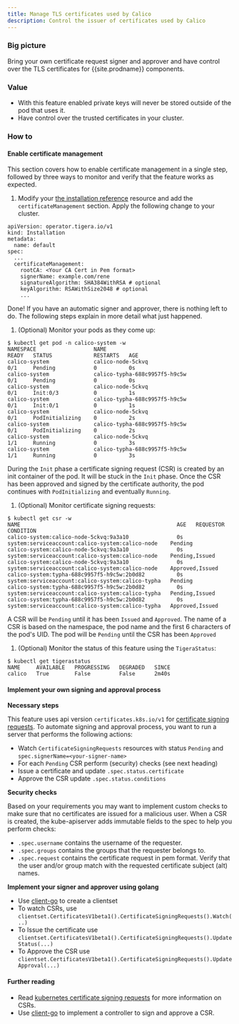 ```yaml
---
title: Manage TLS certificates used by Calico
description: Control the issuer of certificates used by Calico
---
```


### Big picture

Bring your own certificate request signer and approver and have control over the TLS certificates for {{site.prodname}} components.

### Value

- With this feature enabled private keys will never be stored outside of the pod that uses it.
- Have control over the trusted certificates in your cluster.

### How to

#### Enable certificate management
This section covers how to enable certificate management in a single step, followed by three ways to monitor and verify that the feature works as expected. 

1. Modify your [the installation reference]({{site.baseurl}}/reference/installation/api#operator.tigera.io/v1.Installation)
resource and add the `certificateManagement` section. Apply the following change to your cluster.
```
apiVersion: operator.tigera.io/v1
kind: Installation
metadata:
  name: default
spec:
  ...
  certificateManagement:
    rootCA: <Your CA Cert in Pem format>
    signerName: example.com/rene
    signatureAlgorithm: SHA384WithRSA # optional
    keyAlgorithm: RSAWithSize2048 # optional
    ...
```
Done! If you have an automatic signer and approver, there is nothing left to do. The following steps explain in more detail what just happened.

1. (Optional) Monitor your pods as they come up:
```
$ kubectl get pod -n calico-system -w
NAMESPACE                  NAME                                       READY   STATUS             RESTARTS   AGE
calico-system              calico-node-5ckvq                          0/1     Pending            0          0s
calico-system              calico-typha-688c9957f5-h9c5w              0/1     Pending            0          0s
calico-system              calico-node-5ckvq                          0/1     Init:0/3           0          1s
calico-system              calico-typha-688c9957f5-h9c5w              0/1     Init:0/1           0          1s
calico-system              calico-node-5ckvq                          0/1     PodInitializing    0          2s
calico-system              calico-typha-688c9957f5-h9c5w              0/1     PodInitializing    0          2s
calico-system              calico-node-5ckvq                          1/1     Running            0          3s
calico-system              calico-typha-688c9957f5-h9c5w              1/1     Running            0          3s
```
During the `Init` phase a certificate signing request (CSR) is created by an init container of the pod. It will be stuck in the 
`Init` phase. Once the CSR has been approved and signed by the certificate authority, the pod continues with `PodInitializing`
and eventually `Running`.

1. (Optional) Monitor certificate signing requests:
```
$ kubectl get csr -w
NAME                                                 AGE   REQUESTOR                                          CONDITION
calico-system:calico-node-5ckvq:9a3a10               0s    system:serviceaccount:calico-system:calico-node    Pending
calico-system:calico-node-5ckvq:9a3a10               0s    system:serviceaccount:calico-system:calico-node    Pending,Issued
calico-system:calico-node-5ckvq:9a3a10               0s    system:serviceaccount:calico-system:calico-node    Approved,Issued
calico-system:typha-688c9957f5-h9c5w:2b0d82          0s    system:serviceaccount:calico-system:calico-typha   Pending
calico-system:typha-688c9957f5-h9c5w:2b0d82          0s    system:serviceaccount:calico-system:calico-typha   Pending,Issued
calico-system:typha-688c9957f5-h9c5w:2b0d82          0s    system:serviceaccount:calico-system:calico-typha   Approved,Issued
```
A CSR will be `Pending` until it has been `Issued` and `Approved`. The name of a CSR is based on the namespace, the pod
name and the first 6 characters of the pod's UID. The pod will be `Pending` until the CSR has been `Approved`

1. (Optional) Monitor the status of this feature using the `TigeraStatus`:
```
$ kubectl get tigerastatus
NAME     AVAILABLE   PROGRESSING   DEGRADED   SINCE
calico   True        False         False      2m40s
```
 
#### Implement your own signing and approval process

**Necessary steps**

This feature uses api version `certificates.k8s.io/v1` for [certificate signing requests](https://kubernetes.io/docs/reference/access-authn-authz/certificate-signing-requests/). 
To automate signing and approval process,
you want to run a server that performs the following actions:
- Watch `CertificateSigningRequests` resources with status `Pending` and `spec.signerName=<your-signer-name>`
- For each `Pending` CSR perform (security) checks (see next heading)
- Issue a certificate and update `.spec.status.certificate`
- Approve the CSR update `.spec.status.conditions`

**Security checks**

Based on your requirements you may want to implement custom checks to make sure that no certificates are issued for a malicious user.
When a CSR is created, the kube-apiserver adds immutable fields to the spec to help you perform checks:
- `.spec.username` contains the username of the requester.
- `.spec.groups` contains the groups that the requester belongs to.
- `.spec.request` contains the certificate request in pem format. Verify that the user and/or group match with the requested certificate subject (alt) names.

**Implement your signer and approver using golang**
- Use [client-go](https://github.com/kubernetes/client-go) to create a clientset
- To watch CSRs, use `clientset.CertificatesV1beta1().CertificateSigningRequests().Watch(..)`
- To Issue the certificate use `clientset.CertificatesV1beta1().CertificateSigningRequests().UpdateStatus(...)`
- To Approve the CSR use `clientset.CertificatesV1beta1().CertificateSigningRequests().UpdateApproval(...)`

#### Further reading
- Read [kubernetes certificate signing requests](https://kubernetes.io/docs/reference/access-authn-authz/certificate-signing-requests/) for more information on CSRs.
- Use [client-go](https://github.com/kubernetes/client-go) to implement a controller to sign and approve a CSR.
